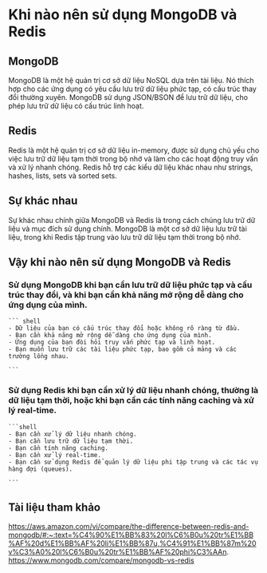 # Khi nào nên sử dụng MongoDB và Redis


## MongoDB
MongoDB là một hệ quản trị cơ sở dữ liệu NoSQL dựa trên tài liệu.
Nó thích hợp cho các ứng dụng có yêu cầu lưu trữ dữ liệu phức tạp, có cấu trúc thay đổi thường xuyên. 
MongoDB sử dụng JSON/BSON để lưu trữ dữ liệu, cho phép lưu trữ dữ liệu có cấu trúc linh hoạt.

## Redis
Redis là một hệ quản trị cơ sở dữ liệu in-memory, được sử dụng chủ yếu cho việc lưu trữ dữ liệu tạm thời trong bộ nhớ và làm cho các hoạt động truy vấn và xử lý nhanh chóng.
Redis hỗ trợ các kiểu dữ liệu khác nhau như strings, hashes, lists, sets và sorted sets.

## Sự khác nhau
Sự khác nhau chính giữa MongoDB và Redis là trong cách chúng lưu trữ dữ liệu và mục đích sử dụng chính.
MongoDB là một cơ sở dữ liệu lưu trữ tài liệu, trong khi Redis tập trung vào lưu trữ dữ liệu tạm thời trong bộ nhớ.
## Vậy khi nào nên sử dụng MongoDB và Redis
### Sử dụng MongoDB khi bạn cần lưu trữ dữ liệu phức tạp và cấu trúc thay đổi, và khi bạn cần khả năng mở rộng dễ dàng cho ứng dụng của mình.
    ``` shell
    - Dữ liệu của bạn có cấu trúc thay đổi hoặc không rõ ràng từ đầu.
    - Bạn cần khả năng mở rộng dễ dàng cho ứng dụng của mình.
    - Ứng dụng của bạn đòi hỏi truy vấn phức tạp và linh hoạt.
    - Bạn muốn lưu trữ các tài liệu phức tạp, bao gồm cả mảng và các trường lồng nhau.
    
    ```
### Sử dụng Redis khi bạn cần xử lý dữ liệu nhanh chóng, thường là dữ liệu tạm thời, hoặc khi bạn cần các tính năng caching và xử lý real-time.
    ```shell
    - Bạn cần xử lý dữ liệu nhanh chóng.
    - Bạn cần lưu trữ dữ liệu tạm thời.
    - Bạn cần tính năng caching.
    - Bạn cần xử lý real-time.
    - Bạn cần sử dụng Redis để quản lý dữ liệu phi tập trung và các tác vụ hàng đợi (queues).

    ```

## Tài liệu tham khảo
https://aws.amazon.com/vi/compare/the-difference-between-redis-and-mongodb/#:~:text=%C4%90%E1%BB%83%20l%C6%B0u%20tr%E1%BB%AF%20d%E1%BB%AF%20li%E1%BB%87u,%C4%91%E1%BB%87m%20v%C3%A0%20l%C6%B0u%20tr%E1%BB%AF%20phi%C3%AAn.
https://www.mongodb.com/compare/mongodb-vs-redis
